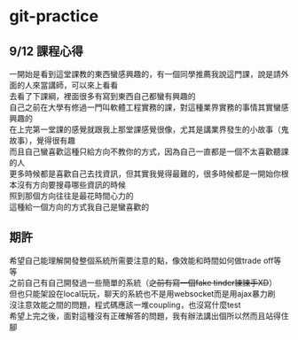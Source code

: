 # git-practice

## 9/12 課程心得
一開始是看到這堂課教的東西蠻感興趣的，有一個同學推薦我說這門課，說是請外面的人來當講師，可以來上看看  
去看了下課綱，裡面很多有寫到東西自己都蠻有興趣的  
自己之前在大學有修過一門叫軟體工程實務的課，對這種業界實務的事情其實蠻感興趣的  
在上完第一堂課的感覺就跟我上那堂課感覺很像，尤其是講業界發生的小故事（鬼故事），覺得很有趣  
而且自己蠻喜歡這種只給方向不教你的方式，因為自己一直都是一個不太喜歡聽課的人  
更多時候都是喜歡自己去找資訊，但其實我覺得最難的，很多時候都是一開始你根本沒有方向要搜尋哪些資訊的時候  
照到那個方向往往是最花時間心力的  
這種給一個方向的方式我自己是蠻喜歡的  

 ## 期許
 希望自己能理解開發整個系統所需要注意的點，像效能和時間如何做trade off等等  
 之前自己有自己開發過一些簡單的系統（~~之前有寫一個fake tinder練練手XD~~）  
 但也只能架設在local玩玩，聊天的系統也不是用websocket而是用ajax暴力刷  
 沒注意效能之間的問題，程式碼應該一堆coupling，也沒寫什麼test  
 希望上完之後，面對這種沒有正確解答的問題，我有辦法講出個所以然而且站得住腳  
